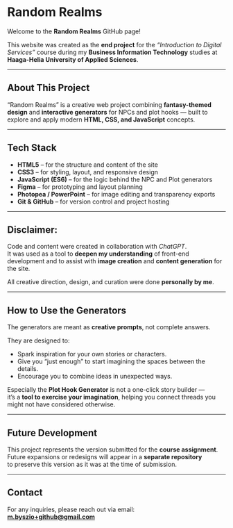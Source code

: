 # Random Realms

Welcome to the **Random Realms** GitHub page!

This website was created as the **end project** for the *“Introduction to Digital Services”* course during my **Business Information Technology** studies at **Haaga-Helia University of Applied Sciences**.

---

## About This Project

“Random Realms” is a creative web project combining **fantasy-themed design** and **interactive generators** for NPCs and plot hooks — built to explore and apply modern **HTML, CSS, and JavaScript** concepts.

---

## Tech Stack

- **HTML5** – for the structure and content of the site  
- **CSS3** – for styling, layout, and responsive design   
- **JavaScript (ES6)** – for the logic behind the NPC and Plot generators  
- **Figma** – for prototyping and layout planning  
- **Photopea / PowerPoint** – for image editing and transparency exports  
- **Git & GitHub** – for version control and project hosting  

---


## Disclaimer: 
Code and content were created in collaboration with *ChatGPT*.  
It was used as a tool to **deepen my understanding** of front-end development and to assist with **image creation** and **content generation** for the site.  

All creative direction, design, and curation were done **personally by me**.

---

## How to Use the Generators

The generators are meant as **creative prompts**, not complete answers.

They are designed to:
- Spark inspiration for your own stories or characters.  
- Give you “just enough” to start imagining the spaces between the details.  
- Encourage you to combine ideas in unexpected ways.  

Especially the **Plot Hook Generator** is not a one-click story builder —  
it’s a **tool to exercise your imagination**, helping you connect threads you might not have considered otherwise.

---

## Future Development

This project represents the version submitted for the **course assignment**.  
Future expansions or redesigns will appear in a **separate repository**  
to preserve this version as it was at the time of submission.

---

## Contact

For any inquiries, please reach out via email:  
**[m.byszio+github@gmail.com](mailto:m.byszio+github@gmail.com)**
